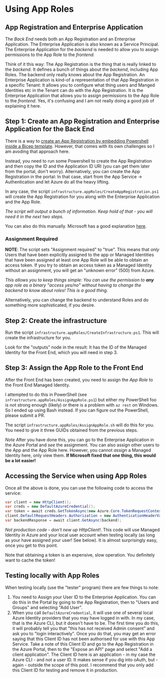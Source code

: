 # Using App Roles


## App Registration and Enterprise Application
The *Back End* needs both an App Registration and an Enterprise Application. The Enterprise Application is also known as a Service Principal. The Enterprise Application for the *backend* is needed to allow you to assign permissions to the App Role to the *frontend*.

Think of it this way: The App Registration is the thing that is really linked to the *backend*. It defines a bunch of things about the *backend*, including App Roles. The backend only really knows about the App Registration. An Enterprise Application is kind-of a representation of that App Registration in a specific Tenant: It allows you to configure what thing users and Manged Identities etc in the Tenant can do with the App Registration. It is the Enterprise Application that allows you to assign permissions to the App Role to the *frontend*.
Yes, it's confusing and I am not really doing a good job of explaining it here.

## Step 1: Create an App Registration and Enterprise Application for the Back End
There is a way to [create an App Registration by embedding Powershell inside a Bicep template](https://reginbald.medium.com/creating-app-registration-with-arm-bicep-b1d48a287abb). However, that comes with its own challenges so I am avoding that approach here.

Instead, you need to run some Powershell to create the App Registration and then copy the ID and the Application ID URI (you can get them later from the portal, don't worry). Alternatively, you can create the App Registration in the portal: In that case, start from the App Service -> Authentication and let Azure do all the heavy lifting.

In any case, the script `infrastructure.appRoles/CreateAppRegistration.ps1` will create the App Registration for you along with the Enterprise Application and the App Role. 

*The script will output a bunch of information. Keep hold of that - you will need it in the next two steps.*

You can also do this manually. Microsoft has a good explanation [here](https://learn.microsoft.com/en-us/azure/active-directory/managed-identities-azure-resources/how-to-assign-app-role-managed-identity-cli).

### Assignment Required
**NOTE**: The script sets "Assignment required" to "true". This means that *only* Users that have been explicitly assigned to the app or Managed Identities that have been assigned at least one App Role will be able to obtain an access token. If you try to obtain an access token as a Managed Identity without an assignment, you will get an "unknown error" (500) from Azure. 

*This allows you to keep things simple: You can use the permission to **any** app role as a binary "access yes/no" without having to change the backend to know about roles! This is a good thing.*

Alternatively, you can change the backend to understand Roles and do something more sophisticated, if you desire.

## Step 2: Create the infrastructure
Run the script `infrastructure.appRoles/CreateInfrastructure.ps1`. This will create the infrastructure for you. 

Look for the "outputs" node in the result: It has the ID of the Managed Identity for the Front End, which you will need in step 3.

## Step 3: Assign the App Role to the Front End
After the Front End has been created, you need to assign the *App Role* to the Front End Managed Identity.


I attempted to do this in PowerShell (see `infrastructure.appRoles/AssignAppRole.ps1`) but either my PowerShell foo is not strong enough (likely) or there is a problem with `az rest` on Windows. So I ended up using Bash instead. If you can figure out the PowerShell, please submit a PR.

The script `infrastructure.appRoles/AssignAppRole.sh` will do this for you. You need to give it three GUIDs obtained from the previous steps.

*Note* After you have done this, you can go to the Enterprise Application in the Azure Portal and *see* the assignment. You can also assign other users to the App and the App Role here. However, you cannot *assign* a Managed Identity here, only view them.
**If Microsoft fixed that one thing, this would be a lot easier!**

## Accessing the Service when using App Roles

Once all the above is done, you can use the following code to access the service:
```csharp
var client = new HttpClient();
var creds = new DefaultAzureCredential();
var token = await creds.GetTokenAsync(new Azure.Core.TokenRequestContext(new string[] { scope }));
client.DefaultRequestHeaders.Authorization = new AuthenticationHeaderValue("Bearer", token.Token);
var backendResponse = await client.GetAsync(backend);

```
*Not production code - don't new up HttpClient!*.
This code will use Managed Identity in Azure and your local user account when testing locally (as long as your have assigned your user! See below). 
It is almost surprisingly easy, once you get to this point.

Note that obtaining a token is an expensive, slow operation. You definitely want to cache the token! 

## Testing locally with App Roles

When testing locally (use the "tester" program) there are few things to note:

1. You need to Assign your User ID to the Enterprise Application. You can do this in the Portal by going to the App Registration, then to "Users and Groups" and selecting "Add User". 
2. When you call `DefaultAzureCredential`, it will use one of several local Azure Identity providers that you may have logged in with. In my case, that is the Azure CLI, but it doesn't have to be. The first time you do this, it will probably tell you that "this has not received Admin consent" and ask you to "login interactively". Once you do that, you may get an error saying that this Client ID has not been authorised for use with this App Service. Take a note of this Client ID and go to the App Registration in the Azure Portal, then to the "Expose an API" page and select "Add a client application".
The Client ID here is an application - in my case the Azure CLI - and not a user ID. It makes sense if you dig into oAuth, but - again - outside the scope of this post. I recommend that you only add this Client ID for testing and remove it in production.






